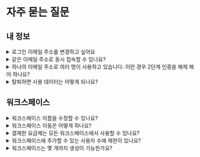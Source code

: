 # 자주 묻는 질문

## 내 정보

<details>

<summary>로그인 이메일 주소를 변경하고 싶어요</summary>

로그인 이메일 주소를 변경하는 기능은 제공하지 않습니다.

다만, 스티비에서 작업한 내용(이메일, 주소록 등)은 워크스페이스 단위로 관리되며, 이 워크스페이스에 다른 이메일 주소를 사용자로 초대하는 것은 가능합니다. 워크스페이스 소유자를 다른 이메일 주소로 변경할 수도 있습니다.

_\* 워크스페이스 사용자 추가 기능은 유료 요금제인 스탠다드 요금제부터 제공됩니다._

자세한 방법은 [사용자 권한 설정하기](https://help.stibee.com/user-workspace/settings/user-permissions) 도움말을 참고해 주세요.

</details>

<details>

<summary>같은 이메일 주소로 동시 접속할 수 있나요?</summary>

같은 이메일 주소로 여러 명이 동시에 접속할 수 있습니다.

다만, 에디터 화면에 동시에 접속할 경우 콘텐츠 저장에 문제가 있을 수 있기 때문에 동시 편집은 제한하고 있습니다.

예를 들어, A 메일과 B 메일을 두 명이 동시에 로그인해서 편집하는 것은 가능하지만, A 메일을 2명이 동시에 편집하는 것은 불가합니다.

</details>

<details>

<summary>하나의 이메일 주소로 여러 명이 사용하고 있습니다. 이런 경우 2단계 인증을 해제 해야 하나요?</summary>

#### 사용자 추가하기 <a href="#h_01hq2ns81a6fvt96310swfbz9b" id="h_01hq2ns81a6fvt96310swfbz9b"></a>

하나의 이메일 주소를 이용해 여러 사람이 로그인해서 사용하고 있다면, \[워크스페이스 이름 →  워크스페이스 설정 → 사용자 관리]에서 개별 이메일 주소를 워크스페이스에 추가해 사용하는 것을 권장합니다.

이렇게 하면 개별 이메일 주소로 로그인을 할 수 있고 2단계 인증도 개별 연락처로 진행할 수 있으므로 서비스를 더욱 안전하게 사용할 수 있습니다.

#### 2단계 인증 방식 이메일로 변경하기 <a href="#h_01hq2ns81a6fvt96310swfbz9b" id="h_01hq2ns81a6fvt96310swfbz9b"></a>

휴대폰 번호를 통한 인증이 어려운 상황이라면, 이메일을 통한 2단계 인증 방식을 사용할 수 있습니다. \[2단계 인증 → 이메일]을 선택하면 됩니다. 이메일 인증을 설정하는 경우, 2단계 인증을 위한 인증 번호가 휴대폰이 아닌 가입한 이메일 주소로 발송됩니다.

</details>

<details>

<summary>탈퇴하면 사용 데이터는 어떻게 되나요?</summary>

이메일, 주소록 등의 데이터는 [개인정보처리방침](https://policy.stibee.com/privacy)에 따라 처리되며, 복구할 수 없는 방식으로 파기합니다. 탈퇴 전 중요한 데이터를 백업했는지 꼭 살펴주세요.

</details>

## 워크스페이스

<details>

<summary>워크스페이스 이름을 수정할 수 있나요?</summary>

화면 오른쪽 위 \[워크스페이스 이름 → 워크스페이스 전환]을 클릭해서 다른 워크스페이스로 이동할 수 있어요.

</details>

<details>

<summary>워크스페이스 이동은 어떻게 하나요?</summary>

화면 오른쪽 위의 \[워크스페이스 이름] 누른 뒤, \[워크스페이스 전환]을 클릭하면 다른 워크스페이스로 이동할 수 있어요.

</details>

<details>

<summary>결제한 요금제는 모든 워크스페이스에서 사용할 수 있나요?</summary>

결제는 워크스페이스 단위로 이루어집니다.&#x20;

예를 들어 A와 B 워크스페이스에 참여하고 있다고 가정하겠습니다. \[A 워크스페이스]에서 스탠다드 요금제를 결제했다면 \[A 워크스페이스]만 업그레이드되며, \[B 워크스페이스]에는 변화가 없습니다.

</details>

<details>

<summary>워크스페이스에 추가할 수 있는 사용자 수에 제한이 있나요?</summary>

사용하는 요금제에 따라 하나의 워크스페이스에 추가할 수 있는 최대 사용자 숫자는 정해져 있습니다.

* 스타터 요금제(무료): 1명
* 스탠다드 요금제: 3명
* 프로 요금제: 10명
* 엔터프라이즈 요금제: 무제한

</details>

<details>

<summary>워크스페이스는 몇 개까지 생성이 가능한가요?</summary>

한 명의 사용자는 워크스페이스를 총 10개 생성할 수 있습니다.

</details>
